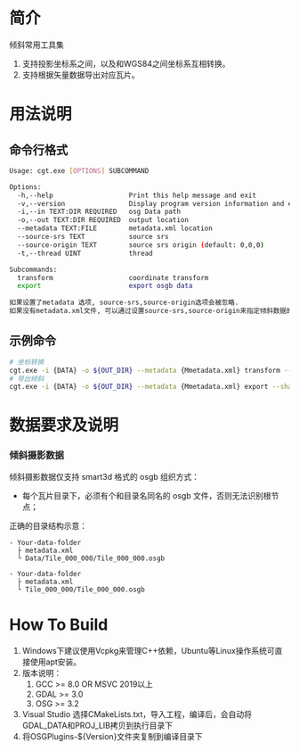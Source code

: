 # 简介
倾斜常用工具集
1. 支持投影坐标系之间，以及和WGS84之间坐标系互相转换。
2. 支持根据矢量数据导出对应瓦片。

# 用法说明

##  命令行格式

```sh
Usage: cgt.exe [OPTIONS] SUBCOMMAND

Options:
  -h,--help                   Print this help message and exit
  -v,--version                Display program version information and exit
  -i,--in TEXT:DIR REQUIRED   osg Data path
  -o,--out TEXT:DIR REQUIRED  output location
  --metadata TEXT:FILE        metadata.xml location
  --source-srs TEXT           source srs
  --source-origin TEXT        source srs origin (default: 0,0,0)
  -t,--thread UINT            thread

Subcommands:
  transform                   coordinate transform
  export                      export osgb data
  
如果设置了metadata 选项, source-srs,source-origin选项会被忽略.  
如果没有metadata.xml文件, 可以通过设置source-srs,source-origin来指定倾斜数据的坐标.
```

## 示例命令

```sh
# 坐标转换
cgt.exe -i {DATA} -o ${OUT_DIR} --metadata {Mmetadata.xml} transform --target-srs EPSG:4547 --target-origin 435924,2390062,0 
# 导出倾斜
cgt.exe -i {DATA} -o ${OUT_DIR} --metadata {Mmetadata.xml} export --shapefile {shp, geojson, kml}
```

# 数据要求及说明

### 倾斜摄影数据

倾斜摄影数据仅支持 smart3d 格式的 osgb 组织方式：
- 每个瓦片目录下，必须有个和目录名同名的 osgb 文件，否则无法识别根节点；

正确的目录结构示意：

```
- Your-data-folder
  ├ metadata.xml
  └ Data/Tile_000_000/Tile_000_000.osgb
  
- Your-data-folder
  ├ metadata.xml
  └ Tile_000_000/Tile_000_000.osgb
```

# How To Build
1. Windows下建议使用Vcpkg来管理C++依赖，Ubuntu等Linux操作系统可直接使用apt安装。
2. 版本说明：
   1. GCC >= 8.0 OR MSVC 2019以上
   2. GDAL >= 3.0
   3. OSG >= 3.2
3. Visual Studio 选择CMakeLists.txt，导入工程，编译后，会自动将GDAL_DATA和PROJ_LIB拷贝到执行目录下
4. 将OSGPlugins-${Version}文件夹复制到编译目录下